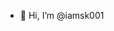 - 👋 Hi, I’m @iamsk001

<!---
iamsk001/iamsk001 is a ✨ special ✨ repository because its `README.md` (this file) appears on your GitHub profile.
You can click the Preview link to take a look at your changes.
--->
